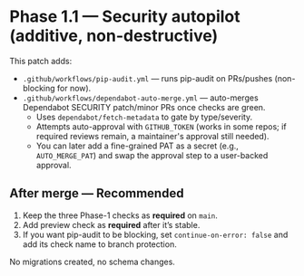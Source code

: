 # Phase 1.1 — Security autopilot (additive, non-destructive)

This patch adds:
- `.github/workflows/pip-audit.yml` — runs pip-audit on PRs/pushes (non-blocking for now).
- `.github/workflows/dependabot-auto-merge.yml` — auto-merges Dependabot SECURITY patch/minor PRs once checks are green.
  - Uses `dependabot/fetch-metadata` to gate by type/severity.
  - Attempts auto-approval with `GITHUB_TOKEN` (works in some repos; if required reviews remain, a maintainer's approval still needed).
  - You can later add a fine-grained PAT as a secret (e.g., `AUTO_MERGE_PAT`) and swap the approval step to a user-backed approval.

## After merge — Recommended
1) Keep the three Phase-1 checks as **required** on `main`.
2) Add preview check as **required** after it’s stable.
3) If you want pip-audit to be blocking, set `continue-on-error: false` and add its check name to branch protection.

No migrations created, no schema changes.
